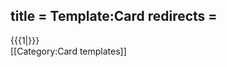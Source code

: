 title = Template:Card
redirects =
---

<div class=card>{{{1|}}}</div><noinclude>
[[Category:Card templates]]
</noinclude>